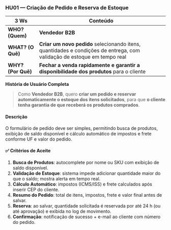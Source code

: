 ### HU01 — Criação de Pedido e Reserva de Estoque

| **3 Ws** | **Conteúdo** |
|----------|--------------|
| **WHO? (Quem)** | **Vendedor B2B** |
| **WHAT? (O Quê)** | **Criar um novo pedido** selecionando itens, quantidades e condições de entrega, com validação de estoque em tempo real |
| **WHY? (Por Quê)** | **Fechar a venda rapidamente e garantir a disponibilidade dos produtos** para o cliente |

**História de Usuário Completa**  
> Como **Vendedor B2B**, quero **criar um pedido e reservar automaticamente o estoque dos itens solicitados**, para que **o cliente tenha garantia de que receberá os produtos comprados**.

#### Descrição
O formulário de pedido deve ser simples, permitindo busca de produtos, exibição de saldo disponível e cálculo automático de impostos e frete conforme UF e valor do pedido.

#### ✅ Critérios de Aceite
1. **Busca de Produtos**: autocomplete por nome ou SKU com exibição de saldo disponível.  
2. **Validação de Estoque**: sistema impede adicionar quantidade maior do que o saldo; mostra alerta em tempo real.  
3. **Cálculo Automático**: impostos (ICMS/ISS) e frete calculados após inserir CEP do cliente.  
4. **Resumo do Pedido**: total de itens, impostos, frete e valor final antes de salvar.  
5. **Reserva**: ao salvar, quantidade solicitada é reservada por até 24 h (ou até aprovação) e exibida no log de movimento.  
6. **Confirmação**: notificação de sucesso + e-mail ao cliente com número do pedido.